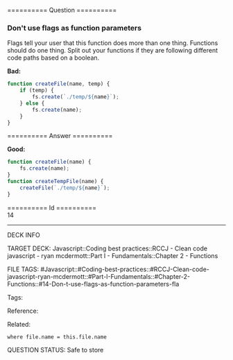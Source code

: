 ========== Question ==========  

### Don't use flags as function parameters

Flags tell your user that this function does more than one thing. Functions should do one thing. Split out your functions if they are following different code paths based on a boolean.

**Bad:**

```javascript
function createFile(name, temp) {
    if (temp) {
        fs.create(`./temp/${name}`);
    } else {
        fs.create(name);
    }
}
```  

========== Answer ==========  

**Good:**

```javascript
function createFile(name) {
    fs.create(name);
}
function createTempFile(name) {
    createFile(`./temp/${name}`);
}
```

========== Id ==========  
14

---

DECK INFO

TARGET DECK: Javascript::Coding best practices::RCCJ - Clean code javascript - ryan mcdermott::Part I - Fundamentals::Chapter 2 - Functions

FILE TAGS: #Javascript::#Coding-best-practices::#RCCJ-Clean-code-javascript-ryan-mcdermott::#Part-I-Fundamentals::#Chapter-2-Functions::#14-Don-t-use-flags-as-function-parameters-fla

Tags:

Reference:

Related:

```dataview
where file.name = this.file.name
```
QUESTION STATUS: Safe to store
